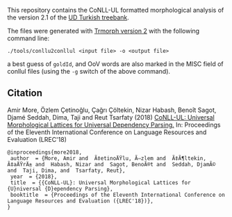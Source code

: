 This repository contains the CoNLL-UL formatted morphological analysis of
the version 2.1 of the [UD Turkish treebank](https://github.com/UniversalDependencies/UD_Turkish).

The files were generated with 
[Trmorph version 2](https://github.com/coltekin/TRmorph/tree/trmorph2)
with the following command line:

```
./tools/conllu2conllul <input file> -o <output file>
```
a best guess of `goldId`, and OoV words are also marked in the MISC field of conllul files
(using the `-g` switch of the above command).

## Citation

Amir More, Özlem Çetinoğlu, Çağrı Çöltekin, Nizar Habash, Benoît Sagot,
Djamé Seddah, Dima, Taji and Reut Tsarfaty (2018)
[CoNLL-UL: Universal Morphological Lattices for Universal Dependency Parsing.](http://coltekin.net/cagri/papers/more2018.pdf)
In: Proceedings of the Eleventh International Conference
on Language Resources and Evaluation (LREC'18) 

```
@inproceedings{more2018,
 author  = {More, Amir and  Ã‡etinoÄŸlu, Ã–zlem and  Ã‡Ã¶ltekin, Ã‡aÄŸrÄ± and  Habash, Nizar and  Sagot, BenoÃ®t and  Seddah, DjamÃ© and  Taji, Dima, and  Tsarfaty, Reut},
 year  = {2018},
 title  = {{CoNLL-UL}: Universal Morphological Lattices for {U}niversal {D}ependency Parsing},
 booktitle  = {Proceedings of the Eleventh International Conference on Language Resources and Evaluation ({LREC'18})},
}
```

